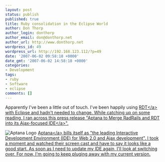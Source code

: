 ```yaml
---
layout: post
status: publish
published: true
title: Ruby consolidation in the Eclipse World
author: Don Thorp
author_login: donthorp
author_email: don@donthorp.net
author_url: http://www.donthorp.net
wordpress_id: 49
wordpress_url: http://192.168.123.112/?p=49
date: '2007-06-02 09:58:18 +0000'
date_gmt: '2007-06-02 14:58:18 +0000'
categories:
- Development
tags:
- ruby
- Software
- eclipse
comments: []
---
```

<p>Apparently I've been a little out of touch. I've been happily using <a href="http:&#47;&#47;rubyeclipse.sourceforge.net&#47;">RDT<&#47;a> with Eclipse and hadn't needed to change. While catching up on some reading, I ran across this press release "<a href="http:&#47;&#47;www.aptana.org&#47;rdt.html">Aptana to Merge RadRails and RDT into its Ajax-focused IDE<&#47;a>".</p>
<p><img src="http:&#47;&#47;www.aptana.org&#47;images&#47;aptana_ide.gif" alt="Aptana Logo" style="padding-right:5px;float:left;"><a href="http:&#47;&#47;www.aptana.org&#47;">Aptana<&#47;a> bills itself as "the leading Interactive Development Environment (IDE) for Web 2.0 and Ajax development". I took a moment and watched their screen cast and have to say it looks like a good start. As soon as I need to update my IDE again, I'll look at switching over. For now, I'm going to keep pluging away with my current version.</p>
